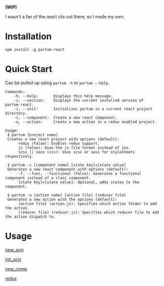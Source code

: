 **(WIP)**

I wasn't a fan of the react clis out there, so I made my own.

# Installation

```
npm install -g partum-react
```

# Quick Start

Can be pulled up using `partum -h` or `partum --help`.

```
Commands:
    -h, --help:       Displays this help message.
    -v, --version:    Displays the current installed version of partum-react.
    -i, --init:       Initializes partum in a current react project directory.
    -c, --component:  Create a new react component.
    -a, --action:     Create a new action in a redux enabled project. 

Usage:
 $ partum [project name]
 Creates a new react project with options (default):
      redux (false): Enables redux support.
      js (false): Uses the js file format instead of jsx.
      scss || sass (css): Uses scss or sass for stylesheets respectively.

 $ partum -c [component name] [state key]=[state value]
 Generates a new react component with options (default):
      -f, --func, --functional (false): Generates a functional component instead of a class component.
      [state key]=[state value]: Optional, adds states to the component.

 $ partum -a [action name] [action file] [reducer file]
 Generates a new action with the options (default):
      [action file] (action.js): Specifies which action folder to add the action.
      [reducer file] (reducer.js): Specifies which reducer file to add the action dispatch to.
```

# Usage

[new_proj](/usage/new_proj.md ':include')

[init_proj](/usage/init_proj.md ':include')

[new_comp](/usage/new_comp.md ':include')

[redux](/usage/redux.md ':include')
